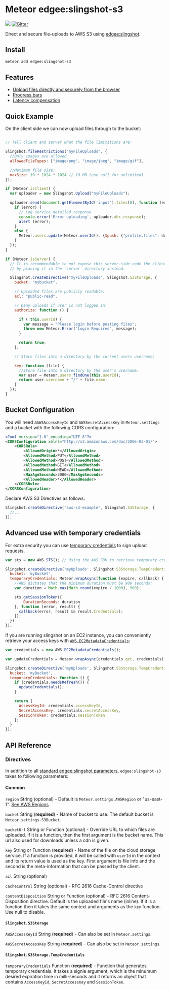 Meteor edgee:slingshot-s3
=========================

[![](https://api.travis-ci.org/CulturalMe/meteor-slingshot.svg)](https://travis-ci.org/CulturalMe/meteor-slingshot)
[![Gitter](https://badges.gitter.im/Join%20Chat.svg)](https://gitter.im/CulturalMe/meteor-slingshot?utm_source=badge&utm_medium=badge&utm_campaign=pr-badge&utm_content=badge)

Direct and secure file-uploads to AWS S3 using
[edgee:slingshot](https://github.com/CulturalMe/meteor-slingshot).


## Install

```bash
meteor add edgee:slingshot-s3
```

## Features

 * [Upload files directly and securely from the browser](https://github.com/CulturalMe/meteor-slingshot#why)
 * [Progress bars](https://github.com/CulturalMe/meteor-slingshot#progress-bars)
 * [Latency compensation](https://github.com/CulturalMe/meteor-slingshot#show-uploaded-file-before-it-is-uploaded-latency-compensation)

## Quick Example

On the client side we can now upload files through to the bucket:

```JavaScript

// Tell client and server what the file limitations are:

Slingshot.fileRestrictions("myFileUploads", {
  //Only images are allowed
  allowedFileTypes: ["image/png", "image/jpeg", "image/gif"],

  //Maximum file size:
  maxSize: 10 * 1024 * 1024 // 10 MB (use null for unlimited)
});

if (Meteor.isClient) {
  var uploader = new Slingshot.Upload("myFileUploads");

  uploader.send(document.getElementById('input').files[0], function (error, downloadUrl) {
    if (error) {
      // Log service detailed response
      console.error('Error uploading', uploader.xhr.response);
      alert (error);
    }
    else {
      Meteor.users.update(Meteor.userId(), {$push: {"profile.files": downloadUrl}});
    }
  });
}

if (Meteor.isServer) {
  // It is recommendable to not expose this server-side code the client,
  // by placing it in the `server` directory instead.

  Slingshot.createDirective("myFileUploads", Slingshot.S3Storage, {
    bucket: "mybucket",

    // Uploaded files are publicly readable:
    acl: "public-read",

    // Deny uploads if user is not logged in:
    authorize: function () {

      if (!this.userId) {
        var message = "Please login before posting files";
        throw new Meteor.Error("Login Required", message);
      }

      return true;
    },

    // Store files into a directory by the current users username:

    key: function (file) {
      //Store file into a directory by the user's username.
      var user = Meteor.users.findOne(this.userId);
      return user.username + "/" + file.name;
    }
  });
}
```

## Bucket Configuration

You will need a`AWSAccessKeyId` and `AWSSecretAccessKey` in `Meteor.settings`
and a bucket with the following CORS configuration:

```xml
<?xml version="1.0" encoding="UTF-8"?>
<CORSConfiguration xmlns="http://s3.amazonaws.com/doc/2006-03-01/">
    <CORSRule>
        <AllowedOrigin>*</AllowedOrigin>
        <AllowedMethod>PUT</AllowedMethod>
        <AllowedMethod>POST</AllowedMethod>
        <AllowedMethod>GET</AllowedMethod>
        <AllowedMethod>HEAD</AllowedMethod>
        <MaxAgeSeconds>3000</MaxAgeSeconds>
        <AllowedHeader>*</AllowedHeader>
    </CORSRule>
</CORSConfiguration>
```

Declare AWS S3 Directives as follows:

```JavaScript
Slingshot.createDirective("aws-s3-example", Slingshot.S3Storage, {
  //...
});
```

## Advanced use with temporary credentials

For extra security you can use
[temporary credentials](http://docs.aws.amazon.com/STS/latest/UsingSTS/CreatingSessionTokens.html) to sign upload requests.

```JavaScript
var sts = new AWS.STS(); // Using the AWS SDK to retrieve temporary credentials

Slingshot.createDirective('myUploads', Slingshot.S3Storage.TempCredentials, {
  bucket: 'myBucket',
  temporaryCredentials: Meteor.wrapAsync(function (expire, callback) {
    //AWS dictates that the minimum duration must be 900 seconds:
    var duration = Math.max(Math.round(expire / 1000), 900);

    sts.getSessionToken({
        DurationSeconds: duration
    }, function (error, result) {
      callback(error, result && result.Credentials);
    });
  })
});
```

If you are running slingshot on an EC2 instance, you can conveniently retrieve
your access keys with [`AWS.EC2MetadataCredentials`](http://docs.aws.amazon.com/AWSJavaScriptSDK/latest/AWS/EC2MetadataCredentials.html):

```JavaScript
var credentials = new AWS.EC2MetadataCredentials();

var updateCredentials = Meteor.wrapAsync(credentials.get, credentials);

Slingshot.createDirective('myUploads', Slingshot.S3Storage.TempCredentials, {
  bucket: 'myBucket',
  temporaryCredentials: function () {
    if (credentials.needsRefresh()) {
      updateCredentials();
    }

    return {
      AccessKeyId: credentials.accessKeyId,
      SecretAccessKey: credentials.secretAccessKey,
      SessionToken: credentials.sessionToken
    };
  }
});
```

## API Reference

### Directives

In addition to all [standard edgee:slingshot parameters](https://github.com/CulturalMe/meteor-slingshot#directives),
`edgee:slingshot-s3` takes to following parameters:

#### Common

`region` String (optional) - Default is `Meteor.settings.AWSRegion` or
"us-east-1". [See AWS Regions](http://docs.aws.amazon.com/general/latest/gr/rande.html#s3_region)

`bucket` String (**required**) - Name of bucket to use. The default bucket is
`Meteor.settings.S3Bucket`.

`bucketUrl` String or Function (optional) - Override URL to which files are
 uploaded. If it is a function, then the first argument is the bucket name. This
 url also used for downloads unless a cdn is given.

`key` String or Function (**required**) - Name of the file on the cloud storage
service. If a function is provided, it will be called with `userId` in the
context and its return value is used as the key. First argument is file info and
the second is the meta-information that can be passed by the client.

`acl` String (optional)

`cacheControl` String (optional) - RFC 2616 Cache-Control directive

`contentDisposition` String or Function (optional) - RFC 2616
Content-Disposition directive. Default is the uploaded file's name (inline). If
it is a function then it takes the same context and arguments as the `key`
function. Use null to disable.


#### `Slingshot.S3Storage`

`AWSAccessKeyId` String (**required**) - Can also be set in `Meteor.settings`.

`AWSSecretAccessKey` String (**required**) - Can also be set in `Meteor.settings`.

#### `Slingshot.S3Storage.TempCredentials`

`temporaryCredentials` Function (**required**) - Function that generates temporary
credentials. It takes a signle argument, which is the minumum desired expiration
time in milli-seconds and it returns an object that contains `AccessKeyId`,
`SecretAccessKey` and `SessionToken`.
